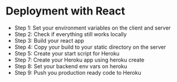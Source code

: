 # Deployment with React

* Step 1: Set your environment variables on the client and server
* Step 2: Check if everything still works locally
* Step 3: Build your react app
* Step 4: Copy your build to your static directory on the server
* Step 5: Create your start script for Heroku
* Step 7: Create your Heroku app using heroku create
* Step 8: Set your backend env vars on heroku
* Step 9: Push you production ready code to Heroku